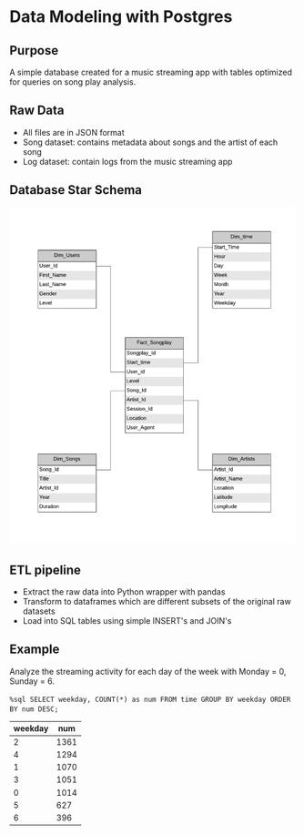 # Data Modeling with Postgres

## Purpose

A simple database created for a music streaming app with tables optimized for queries on song play analysis.

## Raw Data

- All files are in JSON format
- Song dataset: contains metadata about songs and the artist of each song
- Log dataset: contain logs from the music streaming app

## Database Star Schema

![database star schema](database_star_schema.png)

## ETL pipeline

- Extract the raw data into Python wrapper with pandas
- Transform to dataframes which are different subsets of the original raw datasets
- Load into SQL tables using simple INSERT's and JOIN's 

## Example

Analyze the streaming activity for each day of the week with Monday = 0, Sunday = 6.

`%sql SELECT weekday, COUNT(*) as num FROM time GROUP BY weekday ORDER BY num DESC;`

| weekday | num  |
|---------|------|
| 2       | 1361 |
| 4       | 1294 |
| 1       | 1070 |
| 3       | 1051 |
| 0       | 1014 |
| 5       | 627  |
| 6       | 396  |